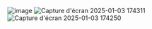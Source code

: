 ![image](https://github.com/user-attachments/assets/32dfffda-78de-417b-a520-78cdaaca0d10)
![Capture d'écran 2025-01-03 174311](https://github.com/user-attachments/assets/80449f6b-acfb-48eb-a3ff-d91e08750642)
![Capture d'écran 2025-01-03 174250](https://github.com/user-attachments/assets/a2a0159f-2084-423b-ab68-a03e54b8e2cf)
